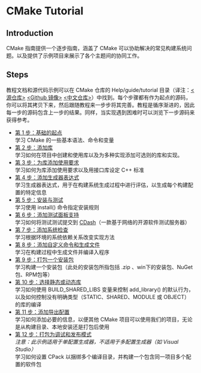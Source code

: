 # CMake Tutorial

## Introduction

CMake 指南提供一个逐步指南，涵盖了 CMake 可以协助解决的常见构建系统问题。以及提供了示例项目来展示了各个主题间的协同工作。

## Steps

教程文档和源代码示例可以在 CMake 仓库的 Help/guide/tutorial 目录（译注：[<源仓库>](https://gitlab.kitware.com/cmake/cmake/-/tree/master/Help/guide/tutorial) [<Github 镜像>](https://github.com/Kitware/CMake/tree/master/Help/guide/tutorial) [<中文仓库>](#)）中找到。每个步骤都有作为起点的源码，你可以将其拷贝下来，然后跟随教程来一步步将其完善。教程是循序渐进的，因此每一步的源码包含上一步的结果。同样，当实现遇到困难时可以浏览下一步源码来获得参考。

<!-- 这个设计其实挺好的，但原版的描述好奇怪 -->

 - [第 1 步：基础的起点](./A%20Basic%20Starting%20Point.md)</br>
    学习 CMake 的一些基本语法、命令和变量
 - [第 2 步：添加库](./Adding%20a%20Library.md)</br>
    学习如何在项目中创建和使用库以及为多种实现添加可选则的库和实现。
 - [第 3 步：为库添加使用要求](./Adding%20Usage%20Requirements%20for%20a%20Library.md)</br>
    学习如何为库添加使用要求以及用接口库设定 C++ 标准
 - [第 4 步：添加生成器表达式](./Adding%20Generator%20Expressions.md)</br>
    学习生成器表达式，用于在构建系统生成过程中进行评估，以生成每个构建配置的特定信息
 - [第 5 步：安装与测试](./Installing%20and%20Testing.md)</br>
    学习使用 install() 命令指定安装规则
 - [第 6 步：添加测试面板支持](./Adding%20Support%20for%20a%20Testing%20Dashboard.md)</br>
    学习如何将测试测试提交到 [CDash](https://www.cdash.org/)（一款基于网络的开源软件测试服务器）
 - [第 7 步：添加系统检查](./Adding%20System%20Introspection.md)</br>
    学习根据环境的系统依赖关系改变实现方法
 - [第 8 步：添加自定义命令和生成文件](./Adding%20a%20Custom%20Command%20and%20Generated%20File.md)</br>
    学习在构建过程中生成文件并编译入程序
 - [第 9 步：打包一个安装包](./Packaging%20an%20Installer.md)</br>
    学习构建一个安装包（此处的安装包所指包括 .zip 、win下的安装包、NuGet包、RPM包等）
 - [第 10 步：选择静态或动态库](./Selecting%20Static%20or%20Shared%20Libraries.md)</br>
    学习如何使用 BUILD_SHARED_LIBS 变量来控制 add_library() 的默认行为，以及如何控制没有明确类型（STATIC、SHARED、MODULE 或 OBJECT）的库的编译
 - [第 11 步：添加导出配置](./Adding%20Export%20Configuration.md)</br>
    学习如何添加必要的信息，以便其他 CMake 项目可以使用我们的项目，无论是从构建目录、本地安装还是打包后使用
 - [第 12 步：打包为调试和发布模式](./Packaging%20Debug%20and%20Release.md)</br>
    _注意：此示例适用于单配置生成器，不适用于多配置生成器（如 Visual Studio）_</br>
    学习如何设置 CPack 以捆绑多个编译目录，并构建一个包含同一项目多个配置的软件包
